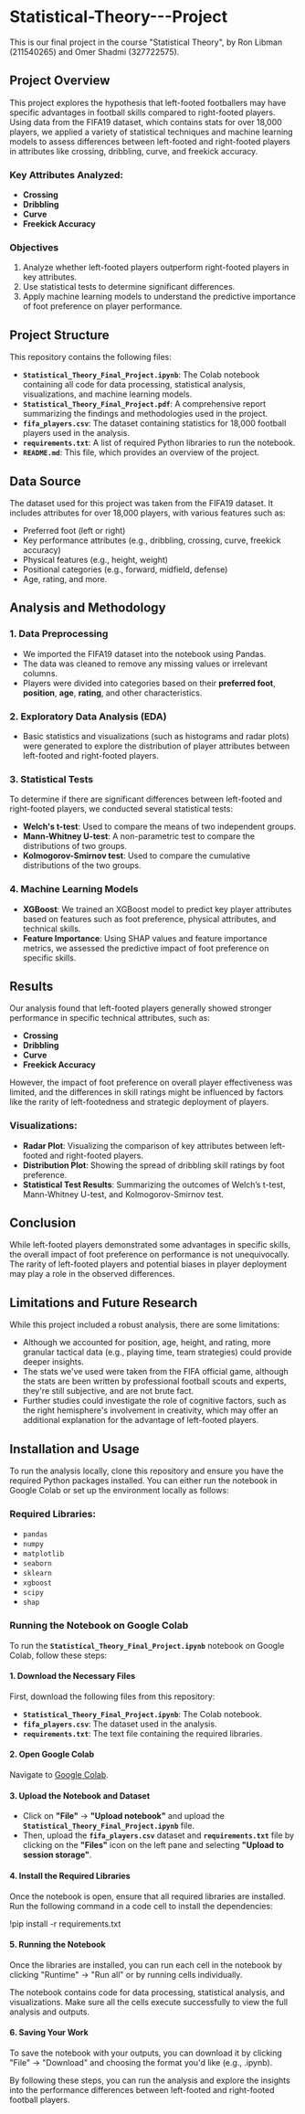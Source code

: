 # Statistical-Theory---Project
This is our final project in the course "Statistical Theory", by Ron Libman (211540265) and Omer Shadmi (327722575). 

## Project Overview

This project explores the hypothesis that left-footed footballers may have specific advantages in football skills compared to right-footed players. Using data from the FIFA19 dataset, which contains stats for over 18,000 players, we applied a variety of statistical techniques and machine learning models to assess differences between left-footed and right-footed players in attributes like crossing, dribbling, curve, and freekick accuracy.

### Key Attributes Analyzed:
- **Crossing**
- **Dribbling**
- **Curve**
- **Freekick Accuracy**

### Objectives
1. Analyze whether left-footed players outperform right-footed players in key attributes.
2. Use statistical tests to determine significant differences.
3. Apply machine learning models to understand the predictive importance of foot preference on player performance.

## Project Structure

This repository contains the following files:
- **`Statistical_Theory_Final_Project.ipynb`**: The Colab notebook containing all code for data processing, statistical analysis, visualizations, and machine learning models.
- **`Statistical_Theory_Final_Project.pdf`**: A comprehensive report summarizing the findings and methodologies used in the project.
- **`fifa_players.csv`**: The dataset containing statistics for 18,000 football players used in the analysis.
- **`requirements.txt`**: A list of required Python libraries to run the notebook.
- **`README.md`**: This file, which provides an overview of the project.


## Data Source

The dataset used for this project was taken from the FIFA19 dataset. It includes attributes for over 18,000 players, with various features such as:
- Preferred foot (left or right)
- Key performance attributes (e.g., dribbling, crossing, curve, freekick accuracy)
- Physical features (e.g., height, weight)
- Positional categories (e.g., forward, midfield, defense)
- Age, rating, and more.

## Analysis and Methodology

### 1. **Data Preprocessing**
   - We imported the FIFA19 dataset into the notebook using Pandas.
   - The data was cleaned to remove any missing values or irrelevant columns.
   - Players were divided into categories based on their **preferred foot**, **position**, **age**, **rating**, and other characteristics.
   
### 2. **Exploratory Data Analysis (EDA)**
   - Basic statistics and visualizations (such as histograms and radar plots) were generated to explore the distribution of player attributes between left-footed and right-footed players.

### 3. **Statistical Tests**
   To determine if there are significant differences between left-footed and right-footed players, we conducted several statistical tests:
   - **Welch's t-test**: Used to compare the means of two independent groups.
   - **Mann-Whitney U-test**: A non-parametric test to compare the distributions of two groups.
   - **Kolmogorov-Smirnov test**: Used to compare the cumulative distributions of the two groups.

### 4. **Machine Learning Models**
   - **XGBoost**: We trained an XGBoost model to predict key player attributes based on features such as foot preference, physical attributes, and technical skills.
   - **Feature Importance**: Using SHAP values and feature importance metrics, we assessed the predictive impact of foot preference on specific skills.

## Results

Our analysis found that left-footed players generally showed stronger performance in specific technical attributes, such as:
- **Crossing**
- **Dribbling**
- **Curve**
- **Freekick Accuracy**

However, the impact of foot preference on overall player effectiveness was limited, and the differences in skill ratings might be influenced by factors like the rarity of left-footedness and strategic deployment of players.

### Visualizations:
- **Radar Plot**: Visualizing the comparison of key attributes between left-footed and right-footed players.
- **Distribution Plot**: Showing the spread of dribbling skill ratings by foot preference.
- **Statistical Test Results**: Summarizing the outcomes of Welch’s t-test, Mann-Whitney U-test, and Kolmogorov-Smirnov test.

## Conclusion

While left-footed players demonstrated some advantages in specific skills, the overall impact of foot preference on performance is not unequivocally. The rarity of left-footed players and potential biases in player deployment may play a role in the observed differences.

## Limitations and Future Research

While this project included a robust analysis, there are some limitations:
- Although we accounted for position, age, height, and rating, more granular tactical data (e.g., playing time, team strategies) could provide deeper insights.
- The stats we've used were taken from the FIFA official game, although the stats are been written by professional football scouts and experts, they're still subjective, and are not brute fact. 
- Further studies could investigate the role of cognitive factors, such as the right hemisphere's involvement in creativity, which may offer an additional explanation for the advantage of left-footed players.

## Installation and Usage

To run the analysis locally, clone this repository and ensure you have the required Python packages installed. You can either run the notebook in Google Colab or set up the environment locally as follows:

### Required Libraries:
- `pandas`
- `numpy`
- `matplotlib`
- `seaborn`
- `sklearn`
- `xgboost`
- `scipy`
- `shap`

### Running the Notebook on Google Colab

To run the **`Statistical_Theory_Final_Project.ipynb`** notebook on Google Colab, follow these steps:

#### 1. Download the Necessary Files
First, download the following files from this repository:
- **`Statistical_Theory_Final_Project.ipynb`**: The Colab notebook.
- **`fifa_players.csv`**: The dataset used in the analysis.
- **`requirements.txt`**: The text file containing the required libraries.

#### 2. Open Google Colab
Navigate to [Google Colab](https://colab.research.google.com/).

#### 3. Upload the Notebook and Dataset
- Click on **"File"** → **"Upload notebook"** and upload the **`Statistical_Theory_Final_Project.ipynb`** file.
- Then, upload the **`fifa_players.csv`** dataset and **`requirements.txt`** file by clicking on the **"Files"** icon on the left pane and selecting **"Upload to session storage"**.

#### 4. Install the Required Libraries
Once the notebook is open, ensure that all required libraries are installed. Run the following command in a code cell to install the dependencies:

!pip install -r requirements.txt

#### 5. Running the Notebook
Once the libraries are installed, you can run each cell in the notebook by clicking "Runtime" → "Run all" or by running cells individually.

The notebook contains code for data processing, statistical analysis, and visualizations. Make sure all the cells execute successfully to view the full analysis and outputs.

#### 6. Saving Your Work
To save the notebook with your outputs, you can download it by clicking "File" → "Download" and choosing the format you'd like (e.g., .ipynb).

By following these steps, you can run the analysis and explore the insights into the performance differences between left-footed and right-footed football players.
